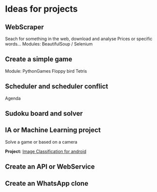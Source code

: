 # Ideas for projects

## WebScraper
Seach for something in the web, download and analyse
Prices or specific words...
Modules: BeautifulSoup / Selenium


## Create a simple game
Module: PythonGames
Floppy bird
Tetris

## Scheduler and scheduler conflict
Agenda

## Sudoku board and solver

## IA or Machine Learning project
Solve a game or based on a camera

**Project:** [Image Classification for android](https://heartbeat.comet.ml/image-classification-for-android-devices-using-numpy-and-kivy-587f65e7e99a)

  
## Create an API or WebService

## Create an WhatsApp clone
